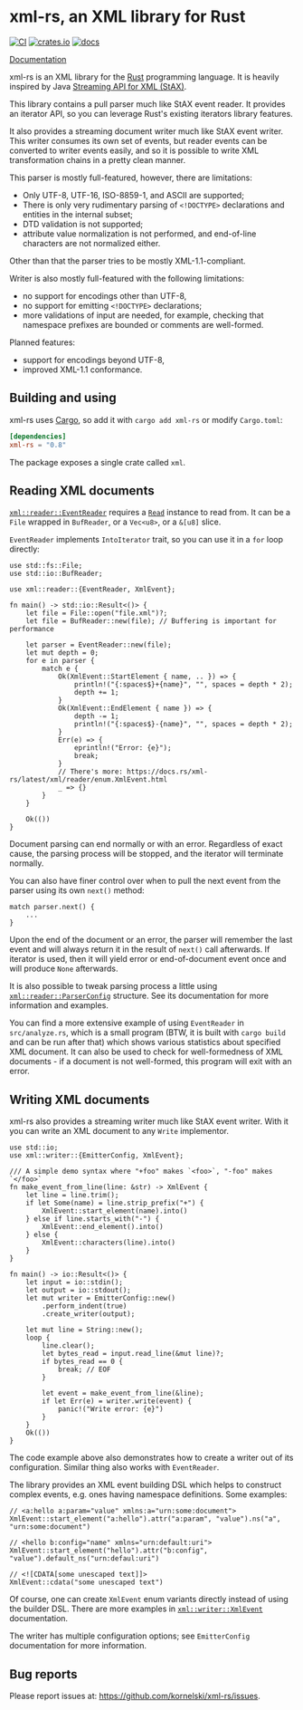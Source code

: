 xml-rs, an XML library for Rust
===============================

[![CI](https://github.com/kornelski/xml-rs/actions/workflows/main.yml/badge.svg)](https://github.com/kornelski/xml-rs/actions/workflows/main.yml)
[![crates.io][crates-io-img]](https://lib.rs/crates/xml-rs)
[![docs][docs-img]](https://docs.rs/xml-rs/)

[Documentation](https://docs.rs/xml-rs/)

  [crates-io-img]: https://img.shields.io/crates/v/xml-rs.svg
  [docs-img]: https://img.shields.io/badge/docs-latest%20release-6495ed.svg

xml-rs is an XML library for the [Rust](https://www.rust-lang.org/) programming language.
It is heavily inspired by Java [Streaming API for XML (StAX)][stax].

  [stax]: https://en.wikipedia.org/wiki/StAX

This library contains a pull parser much like StAX event reader.
It provides an iterator API, so you can leverage Rust's existing iterators library features.

It also provides a streaming document writer much like StAX event writer.
This writer consumes its own set of events, but reader events can be converted to
writer events easily, and so it is possible to write XML transformation chains in a pretty
clean manner.

This parser is mostly full-featured, however, there are limitations:
* Only UTF-8, UTF-16, ISO-8859-1, and ASCII are supported;
* There is only very rudimentary parsing of `<!DOCTYPE>` declarations and entities in the internal subset;
* DTD validation is not supported;
* attribute value normalization is not performed, and end-of-line characters are not normalized either.

Other than that the parser tries to be mostly XML-1.1-compliant.

Writer is also mostly full-featured with the following limitations:
* no support for encodings other than UTF-8,
* no support for emitting `<!DOCTYPE>` declarations;
* more validations of input are needed, for example, checking that namespace prefixes are bounded
  or comments are well-formed.

Planned features:

* support for encodings beyond UTF-8,
* improved XML-1.1 conformance.

Building and using
------------------

xml-rs uses [Cargo](https://crates.io), so add it with `cargo add xml-rs` or modify `Cargo.toml`:

```toml
[dependencies]
xml-rs = "0.8"
```

The package exposes a single crate called `xml`.

Reading XML documents
---------------------

[`xml::reader::EventReader`](EventReader) requires a [`Read`](stdread) instance to read from. It can be a `File` wrapped in `BufReader`, or a `Vec<u8>`, or a `&[u8]` slice.

[EventReader]: https://docs.rs/xml-rs/latest/xml/reader/struct.EventReader.html
[stdread]: https://doc.rust-lang.org/stable/std/io/trait.Read.html

`EventReader` implements `IntoIterator` trait, so you can use it in a `for` loop directly:

```rust,no_run
use std::fs::File;
use std::io::BufReader;

use xml::reader::{EventReader, XmlEvent};

fn main() -> std::io::Result<()> {
    let file = File::open("file.xml")?;
    let file = BufReader::new(file); // Buffering is important for performance

    let parser = EventReader::new(file);
    let mut depth = 0;
    for e in parser {
        match e {
            Ok(XmlEvent::StartElement { name, .. }) => {
                println!("{:spaces$}+{name}", "", spaces = depth * 2);
                depth += 1;
            }
            Ok(XmlEvent::EndElement { name }) => {
                depth -= 1;
                println!("{:spaces$}-{name}", "", spaces = depth * 2);
            }
            Err(e) => {
                eprintln!("Error: {e}");
                break;
            }
            // There's more: https://docs.rs/xml-rs/latest/xml/reader/enum.XmlEvent.html
            _ => {}
        }
    }

    Ok(())
}
```

Document parsing can end normally or with an error. Regardless of exact cause, the parsing
process will be stopped, and the iterator will terminate normally.

You can also have finer control over when to pull the next event from the parser using its own
`next()` method:

```rust,ignore
match parser.next() {
    ...
}
```

Upon the end of the document or an error, the parser will remember the last event and will always
return it in the result of `next()` call afterwards. If iterator is used, then it will yield
error or end-of-document event once and will produce `None` afterwards.

It is also possible to tweak parsing process a little using [`xml::reader::ParserConfig`][ParserConfig] structure.
See its documentation for more information and examples.

[ParserConfig]: https://docs.rs/xml-rs/latest/xml/reader/struct.ParserConfig.html

You can find a more extensive example of using `EventReader` in `src/analyze.rs`, which is a
small program (BTW, it is built with `cargo build` and can be run after that) which shows various
statistics about specified XML document. It can also be used to check for well-formedness of
XML documents - if a document is not well-formed, this program will exit with an error.

Writing XML documents
---------------------

xml-rs also provides a streaming writer much like StAX event writer. With it you can write an
XML document to any `Write` implementor.

```rust,no_run
use std::io;
use xml::writer::{EmitterConfig, XmlEvent};

/// A simple demo syntax where "+foo" makes `<foo>`, "-foo" makes `</foo>`
fn make_event_from_line(line: &str) -> XmlEvent {
    let line = line.trim();
    if let Some(name) = line.strip_prefix("+") {
        XmlEvent::start_element(name).into()
    } else if line.starts_with("-") {
        XmlEvent::end_element().into()
    } else {
        XmlEvent::characters(line).into()
    }
}

fn main() -> io::Result<()> {
    let input = io::stdin();
    let output = io::stdout();
    let mut writer = EmitterConfig::new()
        .perform_indent(true)
        .create_writer(output);

    let mut line = String::new();
    loop {
        line.clear();
        let bytes_read = input.read_line(&mut line)?;
        if bytes_read == 0 {
            break; // EOF
        }

        let event = make_event_from_line(&line);
        if let Err(e) = writer.write(event) {
            panic!("Write error: {e}")
        }
    }
    Ok(())
}
```

The code example above also demonstrates how to create a writer out of its configuration.
Similar thing also works with `EventReader`.

The library provides an XML event building DSL which helps to construct complex events,
e.g. ones having namespace definitions. Some examples:

```rust,ignore
// <a:hello a:param="value" xmlns:a="urn:some:document">
XmlEvent::start_element("a:hello").attr("a:param", "value").ns("a", "urn:some:document")

// <hello b:config="name" xmlns="urn:default:uri">
XmlEvent::start_element("hello").attr("b:config", "value").default_ns("urn:defaul:uri")

// <![CDATA[some unescaped text]]>
XmlEvent::cdata("some unescaped text")
```

Of course, one can create `XmlEvent` enum variants directly instead of using the builder DSL.
There are more examples in [`xml::writer::XmlEvent`][XmlEvent] documentation.

[XmlEvent]: https://docs.rs/xml-rs/latest/xml/reader/enum.XmlEvent.html

The writer has multiple configuration options; see `EmitterConfig` documentation for more
information.

[EmitterConfig]: https://docs.rs/xml-rs/latest/xml/writer/struct.EmitterConfig.html

Bug reports
------------

Please report issues at: <https://github.com/kornelski/xml-rs/issues>.

